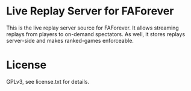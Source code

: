 # Live Replay Server for FAForever
This is the live replay server source for FAForever. It allows streaming replays from players to on-demand spectators. As well, it stores replays server-side and makes ranked-games enforceable.
# License
GPLv3, see license.txt for details.
